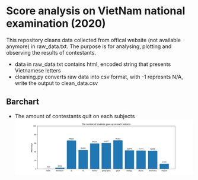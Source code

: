 # Score analysis on VietNam national examination (2020)
This repository cleans data collected from offical website (not available anymore) in raw_data.txt. The purpose is for analysing, plotting and observing the results of contestants.
  - data in raw_data.txt contains html, encoded string that presents Vietnamese letters
  - cleaning.py converts raw data into csv format, with -1 represnts N/A, write the output to clean_data.csv

## Barchart
  - The amount of contestants quit on each subjects
  ![alt text](./images/barchart.png)